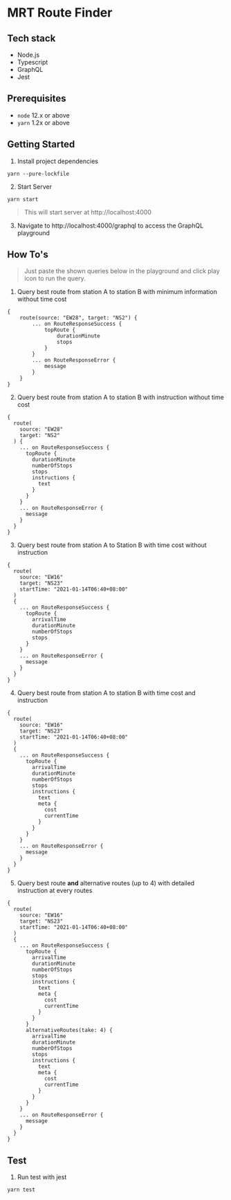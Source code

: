 # MRT Route Finder

## Tech stack

- Node.js
- Typescript
- GraphQL
- Jest

## Prerequisites

- `node` 12.x or above
- `yarn` 1.2x or above

## Getting Started

1. Install project dependencies

```
yarn --pure-lockfile
```

2. Start Server

```
yarn start
```

> This will start server at http://localhost:4000

3. Navigate to http://localhost:4000/graphql to access the GraphQL playground

## How To's

> Just paste the shown queries below in the playground and click play icon to run the query.

1. Query best route from station A to station B with minimum information without time cost

```
{
	route(source: "EW28", target: "NS2") {
		... on RouteResponseSuccess {
			topRoute {
				durationMinute
				stops
			}
		}
		... on RouteResponseError {
			message
		}
	}
}
```

2. Query best route from station A to station B with instruction without time cost

```
{
  route(
    source: "EW28"
    target: "NS2"
  ) {
    ... on RouteResponseSuccess {
      topRoute {
        durationMinute
        numberOfStops
        stops
        instructions {
          text
        }
      }
    }
    ... on RouteResponseError {
      message
    }
  }
}
```

3. Query best route from station A to Station B with time cost without instruction

```
{
  route(
    source: "EW16"
    target: "NS23"
    startTime: "2021-01-14T06:40+08:00"
  )
  {
    ... on RouteResponseSuccess {
      topRoute {
        arrivalTime
        durationMinute
        numberOfStops
        stops
      }
    }
    ... on RouteResponseError {
      message
    }
  }
}
```

4. Query best route from station A to station B with time cost and instruction

```
{
  route(
    source: "EW16"
    target: "NS23"
    startTime: "2021-01-14T06:40+08:00"
  )
  {
    ... on RouteResponseSuccess {
      topRoute {
        arrivalTime
        durationMinute
        numberOfStops
        stops
        instructions {
          text
          meta {
            cost
            currentTime
          }
        }
      }
    }
    ... on RouteResponseError {
      message
    }
  }
}
```

5. Query best route **and** alternative routes (up to 4) with detailed instruction at every routes

```
{
  route(
    source: "EW16"
    target: "NS23"
    startTime: "2021-01-14T06:40+08:00"
  )
  {
    ... on RouteResponseSuccess {
      topRoute {
        arrivalTime
        durationMinute
        numberOfStops
        stops
        instructions {
          text
          meta {
            cost
            currentTime
          }
        }
      }
      alternativeRoutes(take: 4) {
        arrivalTime
        durationMinute
        numberOfStops
        stops
        instructions {
          text
          meta {
            cost
            currentTime
          }
        }
      }
    }
    ... on RouteResponseError {
      message
    }
  }
}
```

## Test

1. Run test with jest

```
yarn test
```
